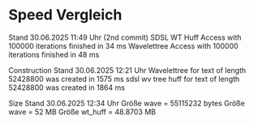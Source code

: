 # Speed Vergleich
Stand 30.06.2025 11:49 Uhr (2nd commit)
SDSL WT Huff Access with 100000 iterations finished in 34 ms
Wavelettree Access with 100000 iterations finished in 48 ms


Construction
Stand 30.06.2025 12:21 Uhr
Wavelettree for text of length 52428800 was created in 1575 ms
sdsl wv tree huff for text of length 52428800 was created in 1864 ms


Size
Stand 30.06.2025 12:34 Uhr
Größe wave = 55115232 bytes
Größe wave = 52 MB
Größe wt_huff = 48.8703 MB